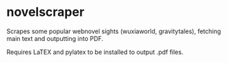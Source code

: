 # novelscraper
Scrapes some popular webnovel sights (wuxiaworld, gravitytales), fetching main text and outputting into PDF.

Requires LaTEX and pylatex to be installed to output .pdf files.
